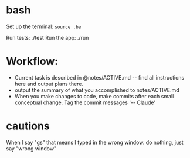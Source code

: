 # bash
Set up the terminal: `source .be`

Run tests: ./test
Run the app: ./run

# Workflow:
 - Current task is described in @notes/ACTIVE.md -- find all instructions here and output plans there.
 - output the summary of what you accomplished to notes/ACTIVE.md
 - When you make changes to code, make commits after each small conceptual change. Tag the commit messages '-- Claude'

 # cautions
 When I say "gs" that means I typed in the wrong window. do nothing, just say "wrong window"